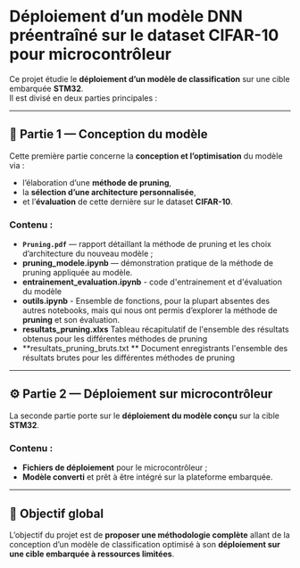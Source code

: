 # Déploiement d’un modèle DNN préentraîné sur le dataset CIFAR-10 pour microcontrôleur

Ce projet étudie le **déploiement d’un modèle de classification** sur une cible embarquée **STM32**.  
Il est divisé en deux parties principales :

---

## 🧠 Partie 1 — Conception du modèle

Cette première partie concerne la **conception et l’optimisation** du modèle via :
- l’élaboration d’une **méthode de pruning**,  
- la **sélection d’une architecture personnalisée**,  
- et l’**évaluation** de cette dernière sur le dataset **CIFAR-10**.

### Contenu :
- **`Pruning.pdf`** — rapport détaillant la méthode de pruning et les choix d’architecture du nouveau modèle ;  
- **pruning_modele.ipynb** — démonstration pratique de la méthode de pruning appliquée au modèle.
- **entrainement_evaluation.ipynb** - code d'entrainement et d'évaluation du modèle
- **outils.ipynb** - Ensemble de fonctions, pour la plupart absentes des autres notebooks, mais qui nous ont permis d’explorer la méthode de **pruning** et son évaluation.
- **resultats_pruning.xlxs** Tableau récapitulatif de l'ensemble des résultats obtenus pour les différentes méthodes de pruning
- **resultats_pruning_bruts.txt ** Document enregistrants l'ensemble des résultats brutes pour les différentes méthodes de pruning
---

## ⚙️ Partie 2 — Déploiement sur microcontrôleur

La seconde partie porte sur le **déploiement du modèle conçu** sur la cible **STM32**.

### Contenu :
- **Fichiers de déploiement** pour le microcontrôleur ;  
- **Modèle converti** et prêt à être intégré sur la plateforme embarquée.

---

## 🧩 Objectif global

L’objectif du projet est de **proposer une méthodologie complète** allant de la conception d’un modèle de classification optimisé à son **déploiement sur une cible embarquée à ressources limitées**.
